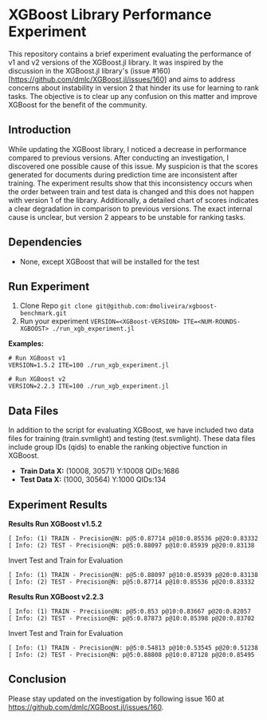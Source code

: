 # XGBoost Library Performance Experiment
This repository contains a brief experiment evaluating the performance of v1 and v2 versions of the XGBoost.jl library. It was inspired by the discussion in the XGBoost.jl library's (issue #160)[https://github.com/dmlc/XGBoost.jl/issues/160] and aims to address concerns about instability in version 2 that hinder its use for learning to rank tasks. The objective is to clear up any confusion on this matter and improve XGBoost for the benefit of the community.

## Introduction 

While updating the XGBoost library, I noticed a decrease in performance compared to previous versions. After conducting an investigation, I discovered one possible cause of this issue. My suspicion is that the scores generated for documents during prediction time are inconsistent after training. The experiment results show that this inconsistency occurs when the order between train and test data is changed and this does not happen with version 1 of the library. Additionally, a detailed chart of scores indicates a clear degradation in comparison to previous versions. The exact internal cause is unclear, but version 2 appears to be unstable for ranking tasks.

## Dependencies
- None, except XGBoost that will be installed for the test 

## Run Experiment
1. Clone Repo `git clone git@github.com:dmoliveira/xgboost-benchmark.git`
2. Run your experiment `VERSION=<XGBoost-VERSION> ITE=<NUM-ROUNDS-XGBOOST> ./run_xgb_experiment.jl`

**Examples:**
```
# Run XGBoost v1
VERSION=1.5.2 ITE=100 ./run_xgb_experiment.jl

# Run XGBoost v2
VERSION=2.2.3 ITE=100 ./run_xgb_experiment.jl
```

## Data Files 
In addition to the script for evaluating XGBoost, we have included two data files for training (train.svmlight) and testing (test.svmlight). These data files include group IDs (qids) to enable the ranking objective function in XGBoost.

- **Train Data X:** (10008, 30571) Y:10008 QIDs:1686
- **Test Data X:** (1000, 30564) Y:1000 QIDs:134

## Experiment Results

**Results Run XGBoost v1.5.2**
```
[ Info: (1) TRAIN - Precision@N: p@5:0.87714 p@10:0.85536 p@20:0.83332
[ Info: (2) TEST - Precision@N: p@5:0.88097 p@10:0.85939 p@20:0.83138
```

Invert Test and Train for Evaluation
```
[ Info: (1) TRAIN - Precision@N: p@5:0.88097 p@10:0.85939 p@20:0.83138
[ Info: (2) TEST - Precision@N: p@5:0.87714 p@10:0.85536 p@20:0.83332
```

**Results Run XGBoost v2.2.3**
```
[ Info: (1) TRAIN - Precision@N: p@5:0.853 p@10:0.83667 p@20:0.82057
[ Info: (2) TEST - Precision@N: p@5:0.87873 p@10:0.85398 p@20:0.83702
```

Invert Test and Train for Evaluation
```
[ Info: (1) TRAIN - Precision@N: p@5:0.54813 p@10:0.53545 p@20:0.51238
[ Info: (2) TEST - Precision@N: p@5:0.88808 p@10:0.87128 p@20:0.85495
```

## Conclusion
Please stay updated on the investigation by following issue 160 at https://github.com/dmlc/XGBoost.jl/issues/160.

